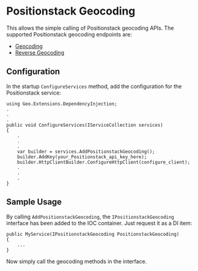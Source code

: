 # Positionstack Geocoding

This allows the simple calling of Positionstack geocoding APIs. The supported Positionstack geocoding endpoints are:
- [Geocoding](https://api.positionstack.com/v1/forward)
- [Reverse Geocoding](https://api.positionstack.com/v1/reverse)

## Configuration

In the startup `ConfigureServices` method, add the configuration for the Positionstack service:
```
using Geo.Extensions.DependencyInjection;
.
.
.
public void ConfigureServices(IServiceCollection services)
{
    .
    .
    .
    var builder = services.AddPositionstackGeocoding();
    builder.AddKey(your_Positionstack_api_key_here);
    builder.HttpClientBuilder.ConfigureHttpClient(configure_client);
    .
    .
    .
}
```

## Sample Usage

By calling `AddPositionstackGeocoding`, the `IPositionstackGeocoding` interface has been added to the IOC container. Just request it as a DI item:
```
public MyService(IPositionstackGeocoding PositionstackGeocoding)
{
    ...
}
```

Now simply call the geocoding methods in the interface.
